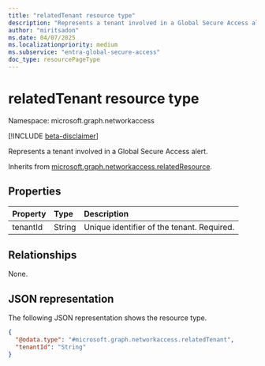 ```yaml
---
title: "relatedTenant resource type"
description: "Represents a tenant involved in a Global Secure Access alert."
author: "miritsadon"
ms.date: 04/07/2025
ms.localizationpriority: medium
ms.subservice: "entra-global-secure-access"
doc_type: resourcePageType
---
```


# relatedTenant resource type

Namespace: microsoft.graph.networkaccess

[!INCLUDE [beta-disclaimer](../../includes/beta-disclaimer.md)]

Represents a tenant involved in a Global Secure Access alert.

Inherits from [microsoft.graph.networkaccess.relatedResource](../resources/networkaccess-relatedresource.md).

## Properties
|Property|Type|Description|
|:---|:---|:---|
|tenantId|String|Unique identifier of the tenant. Required.|

## Relationships
None.

## JSON representation
The following JSON representation shows the resource type.
<!-- {
  "blockType": "resource",
  "@odata.type": "microsoft.graph.networkaccess.relatedTenant"
}
-->
``` json
{
  "@odata.type": "#microsoft.graph.networkaccess.relatedTenant",
  "tenantId": "String"
}
```
